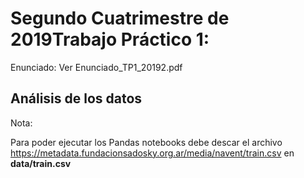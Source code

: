 # Segundo Cuatrimestre de 2019Trabajo Práctico 1:

Enunciado: Ver Enunciado_TP1_20192.pdf

## Análisis de los datos

Nota:

   Para poder ejecutar los Pandas notebooks debe descar el 
   archivo https://metadata.fundacionsadosky.org.ar/media/navent/train.csv 
   en **data/train.csv**
   
